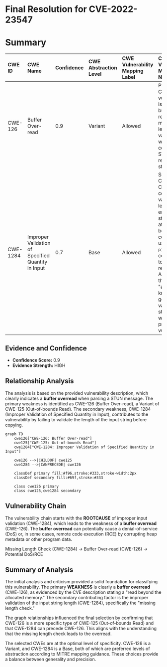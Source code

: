 # Final Resolution for CVE-2022-23547

# Summary
| CWE ID   | CWE Name                                         | Confidence | CWE Abstraction Level | CWE Vulnerability Mapping Label | CWE-Vulnerability Mapping Notes                                                                                                                                                                                                                                                                                                                                                                 |
| :------- | :----------------------------------------------- | :--------- | :-------------------- | :------------------------------ | :------------------------------------------------------------------------------------------------------------------------------------------------------------------------------------------------------------------------------------------------------------------------------------------------------------------------------------------------------------------------------------------------------ |
| CWE-126  | Buffer Over-read                                | 0.9        | Variant               | Allowed                       | Primary CWE. The vulnerability is a heap buffer over-read due to missing length validation when copying the STUN error reason string.                                                                                                                                                                                                                                                                   |
| CWE-1284 | Improper Validation of Specified Quantity in Input | 0.7        | Base                  | Allowed                       | Secondary Candidate CWE. The code fails to validate the length of the error reason string attribute before copying it using `pj_strdup`, contributing to the over-read. Addressing this with an "accept known good" validation strategy would prevent the vulnerability.                                                                                                                                 |

## Evidence and Confidence

*   **Confidence Score:** 0.9
*   **Evidence Strength:** HIGH

## Relationship Analysis
The analysis is based on the provided vulnerability description, which clearly indicates a **buffer overread** when parsing a STUN message. The primary weakness is identified as CWE-126 (Buffer Over-read), a Variant of CWE-125 (Out-of-bounds Read). The secondary weakness, CWE-1284 (Improper Validation of Specified Quantity in Input), contributes to the vulnerability by failing to validate the length of the input string before copying.

```mermaid
graph TD
    cwe126["CWE-126: Buffer Over-read"]
    cwe125["CWE-125: Out-of-bounds Read"]
    cwe1284["CWE-1284: Improper Validation of Specified Quantity in Input"]
    
    cwe126 -->|CHILDOF| cwe125
    cwe1284 -->|CANPRECEDE| cwe126
    
    classDef primary fill:#f96,stroke:#333,stroke-width:2px
    classDef secondary fill:#69f,stroke:#333
    
    class cwe126 primary
    class cwe125,cwe1284 secondary
```

## Vulnerability Chain
The vulnerability chain starts with the **ROOTCAUSE** of improper input validation (CWE-1284), which leads to the weakness of a **buffer overread** (CWE-126). The **buffer overread** can potentially cause a denial-of-service (DoS) or, in some cases, remote code execution (RCE) by corrupting heap metadata or other program data.

Missing Length Check (CWE-1284) -> Buffer Over-read (CWE-126) -> Potential DoS/RCE

## Summary of Analysis
The initial analysis and criticism provided a solid foundation for classifying this vulnerability. The primary **WEAKNESS** is clearly a **buffer overread** (CWE-126), as evidenced by the CVE description stating a "read beyond the allocated memory." The secondary contributing factor is the improper validation of the input string length (CWE-1284), specifically the "missing length check."

The graph relationships influenced the final selection by confirming that CWE-126 is a more specific type of CWE-125 (Out-of-bounds Read) and that CWE-1284 can precede CWE-126. This aligns with the understanding that the missing length check leads to the overread.

The selected CWEs are at the optimal level of specificity. CWE-126 is a Variant, and CWE-1284 is a Base, both of which are preferred levels of abstraction according to MITRE mapping guidance. These choices provide a balance between generality and precision.